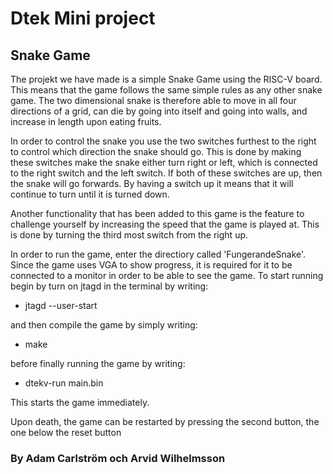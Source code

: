 # Dtek Mini project
## Snake Game

The projekt we have made is a simple Snake Game using the RISC-V board. This means that the game follows the same simple rules as any other snake game. The two dimensional snake is therefore able to move in all four directions of a grid, can die by going into itself and going into walls, and increase in length upon eating fruits.

In order to control the snake you use the two switches furthest to the right to control which direction
the snake should go. This is done by making these switches make the snake either turn right or left, which is connected to the right switch and the left switch. If both of these switches are up, then the snake will go forwards. By having a switch up it means that it will continue to turn until it is turned down.

Another functionality that has been added to this game is the feature to challenge yourself by increasing the speed that the game is played at. This is done by turning the third most switch from the right up. 

In order to run the game, enter the directiory called 'FungerandeSnake'. Since the game uses VGA to show progress, it is required for it to be connected to a monitor in order to be able to see the game. To start running begin by turn on jtagd in the terminal by writing:
- jtagd --user-start

and then compile the game by simply writing:
- make

before finally running the game by writing:
- dtekv-run main.bin

This starts the game immediately.

Upon death, the game can be restarted by pressing the second button, the one below the reset button

### By Adam Carlström och Arvid Wilhelmsson
